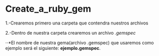 # Create_a_ruby_gem

1.-Crearemos primero una carpeta que contendra nuestros archivos

2.-Dentro de nuestra carpeta crearemos un archivo *.gemspec*

⋅⋅*El nombre de nuestra gema(archivo .gemspec) que usaremos como ejemplo será el siguiente: __ejemplo.gemspec__.


  
